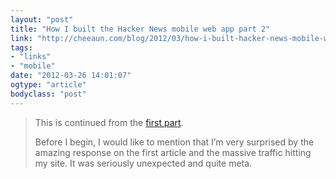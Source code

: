 ```yaml
---
layout: "post"
title: "How I built the Hacker News mobile web app part 2"
link: "http://cheeaun.com/blog/2012/03/how-i-built-hacker-news-mobile-web-app_26"
tags: 
- "links"
- "mobile"
date: "2012-03-26 14:01:07"
ogtype: "article"
bodyclass: "post"
---
```


> This is continued from the [first part](http://cheeaun.com/blog/2012/03/how-i-built-hacker-news-mobile-web-app).
> 
> Before I begin, I would like to mention that I’m very surprised by the amazing response on the first article and the massive traffic hitting my site. It was seriously unexpected and quite meta.